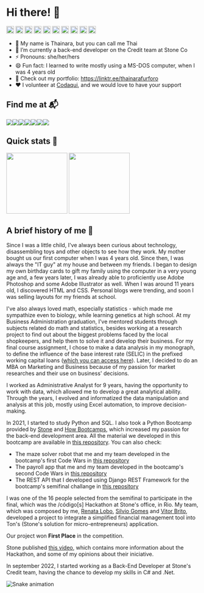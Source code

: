 # Hi there! 👻
<img src="https://cdn.jsdelivr.net/gh/devicons/devicon/icons/python/python-original.svg" height=20px/> <img src="https://cdn.jsdelivr.net/gh/devicons/devicon/icons/django/django-plain.svg" height=20px/>
 <img src="https://cdn.jsdelivr.net/gh/devicons/devicon/icons/csharp/csharp-original.svg" height=20px/> <img src="https://cdn.jsdelivr.net/gh/devicons/devicon/icons/dotnetcore/dotnetcore-original.svg" height=20px/> <img src="https://cdn.jsdelivr.net/gh/devicons/devicon/icons/microsoftsqlserver/microsoftsqlserver-plain.svg" height=20px/> <img src="https://cdn.jsdelivr.net/gh/devicons/devicon/icons/postgresql/postgresql-plain.svg" height=20px/>
<img src="https://cdn.jsdelivr.net/gh/devicons/devicon/icons/mysql/mysql-original.svg" height=20px/> <img src="https://cdn.jsdelivr.net/gh/devicons/devicon/icons/html5/html5-original.svg" height=20px/> <img src="https://cdn.jsdelivr.net/gh/devicons/devicon/icons/css3/css3-original.svg" height=20px/> <img src="https://cdn.jsdelivr.net/gh/devicons/devicon/icons/javascript/javascript-original.svg" height=20px/>




- 👋 My name is Thainara, but you can call me Thai 
- 🌱 I’m currently a back-end developer on the Credit team at Stone Co
- ⚡ Pronouns: she/her/hers
- 😄 Fun fact: I learned to write mostly using a MS-DOS computer, when I was 4 years old
- 🔭 Check out my portfolio: https://linktr.ee/thainarafurforo
- ❤️ I volunteer at [Codaqui](https://www.codaqui.dev/), and we would love to have your support


## Find me at 📬

<a href="https://www.linkedin.com/in/thainarafurforo/" target="_blank"><img src="https://img.shields.io/badge/LinkedIn-0077B5?style=for-the-badge&logo=linkedin&logoColor=white" /></a><a href="https://www.datacamp.com/profile/thaifurforo" target="_blank"><img src="https://img.shields.io/badge/Datacamp-05192D?style=for-the-badge&logo=datacamp&logoColor=65FF8F" /></a><a href="https://drive.google.com/drive/folders/1rxkj7obMaThWIcbW-wQu1t_-k1oxpmGi?usp=sharing" target="_blank"><img src="https://img.shields.io/badge/Colab-F9AB00?style=for-the-badge&logo=googlecolab&color=525252" /></a><a href="https://www.kaggle.com/thainarafurforo" target="_blank"><img src="https://img.shields.io/badge/Kaggle-20BEFF?style=for-the-badge&logo=Kaggle&logoColor=white" /></a><a href="mailto:thainaralf@gmail.com" target="_blank"><img src="https://img.shields.io/badge/Gmail-D14836?style=for-the-badge&logo=gmail&logoColor=white" /></a><a href="https://t.me/thaifurforo" target="_blank"><img src="https://img.shields.io/badge/Telegram-2CA5E0?style=for-the-badge&logo=telegram&logoColor=white" /></a><a href="https://www.hackerrank.com/thainaralf" target="_blank"><img src="https://img.shields.io/badge/-Hackerrank-2EC866?style=for-the-badge&logo=HackerRank&logoColor=white" /></a>


## Quick stats 🚀

<img src="https://github-readme-stats.vercel.app/api?username=thaifurforo&theme=dark&show_icons=true&bg_color=45,FD9A63,E44E8D,9F74E4,7490E4&title_color=fff&text_color=fff&border_color=fff&icon_color=fff" height=160em> <img src="https://github-readme-stats.vercel.app/api/top-langs/?username=thaifurforo&layout=compact&bg_color=45,FD9A63,E44E8D,9F74E4,7490E4&title_color=fff&text_color=fff&border_color=fff&icon_color=fff" height=160em>

## A brief history of me 📖

Since I was a little child, I've always been curious about technology, disassembling toys and other objects to see how they work.
My mother bought us our first computer when I was 4 years old. Since then, I was always the "IT guy" at my house and between my friends.
I began to design my own birthday cards to gift my family using the computer in a very young age and, a few years later, I was already able to proficiently use Adobe Photoshop and some Adobe Illustrator as well.
When I was around 11 years old, I discovered HTML and CSS. Personal blogs were trending, and soon I was selling layouts for my friends at school.

I've also always loved math, especially statistics - which made me sympathize even to biology, while learning genetics at high school.
At my Business Administration graduation, I've mentored students through subjects related do math and statistics, besides working at a research project to find out about the biggest problems faced by the local shopkeepers, and help them to solve it and develop their business. For my final course assignment, I chose to make a data analysis in my monograph, to define the influence of the base interest rate (SELIC) in the prefixed working capital loans (<a href="https://drive.google.com/file/d/1Jr-AkudkE7fKMRnS6PFpdCx7g3_9Gaf7/view?usp=sharing" target="_blank">which you can access here</a>). Later, I decided to do an MBA on Marketing and Business because of my passion for market researches and their use on business' decisions.

I worked as Administrative Analyst for 9 years, having the opportunity to work with data, which allowed me to develop a great analytical ability. Through the years, I evolved and informatized the data manipulation and analysis at this job, mostly using Excel automation, to improve decision-making. 

In 2021, I started to study Python and SQL. I also took a Python Bootcamp provided by <a href="https://www.stone.com.br/" target="_blank">Stone</a> and <a href="https://howedu.com.br/" target="_blank">How Bootcamps</a>, which increased my passion for the back-end development area. All the material we developed in this bootcamp are available in <a href="https://github.com/thaifurforo/codigo-s" target="_blank">this repository</a>. You can also check:
- The maze solver robot that me and my team developed in the bootcamp's first Code Wars in <a href="https://github.com/thaifurforo/codewars-I-grupo-30" target="_blank">this repository</a>
- The payroll app that me and my team developed in the bootcamp's second Code Wars in <a href="https://github.com/pedrohbb/codewars-ii/" target="_blank">this repository</a>
- The REST API that I developed using Django REST Framework for the bootcamp's semifinal challange in <a href="https://github.com/thaifurforo/codigo_s_semifinal/" target="_blank">this repository</a>

I was one of the 16 people selected from the semifinal to participate in the final, which was the /código[s] Hackathon at Stone's office, in Rio. 
My team, which was composed by me, [Renata Lobo](https://github.com/renatalobo), [Silvio Gomes](https://github.com/spgomes) and [Vitor Brito](https://github.com/VitorMath), developed a project to integrate a simplified financial management tool into Ton's (Stone's solution for micro-entrepreneurs) application.

Our project won <b>First Place</b> in the competition.

Stone published [this video](https://www.youtube.com/watch?v=IZjXFqh0nqo), which contains more information about the Hackathon, and some of my opinions about their iniciative.

In september 2022, I started working as a Back-End Developer at Stone's Credit team, having the chance to develop my skills in C# and .Net.

![Snake animation](https://github.com/thaifurforo/thaifurforo/blob/output/github-contribution-grid-snake.svg)
